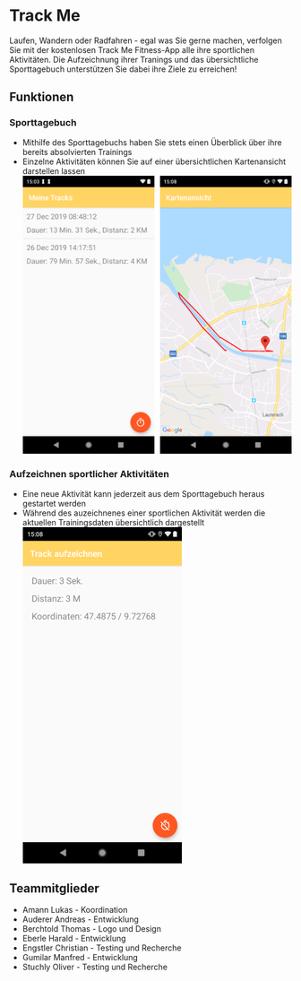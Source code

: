 # Track Me
Laufen, Wandern oder Radfahren - egal was Sie gerne machen, verfolgen Sie mit der kostenlosen Track Me
Fitness-App alle ihre sportlichen Aktivitäten. Die Aufzeichnung ihrer Tranings und das übersichtliche Sporttagebuch
unterstützen Sie dabei ihre Ziele zu erreichen!

## Funktionen
### Sporttagebuch
- Mithilfe des Sporttagebuchs haben Sie stets einen Überblick über ihre bereits absolvierten Trainings
- Einzelne Aktivitäten können Sie auf einer übersichtlichen Kartenansicht darstellen lassen
![Übersicht aller bereits aufgezeichneten Tracks](Screenshot_20200127-150346.png)

### Aufzeichnen sportlicher Aktivitäten
- Eine neue Aktivität kann jederzeit aus dem Sporttagebuch heraus gestartet werden
- Während des auzeichnenes einer sportlichen Aktivität werden die aktuellen Trainingsdaten übersichtlich dargestellt
![Aufzeichnen eines neuen Tracks](Screenshot_20200127-150837.png)

## Teammitglieder
- Amann Lukas - Koordination
- Auderer Andreas - Entwicklung
- Berchtold Thomas - Logo und Design
- Eberle Harald - Entwicklung
- Engstler Christian - Testing und Recherche
- Gumilar Manfred - Entwicklung
- Stuchly Oliver - Testing und Recherche